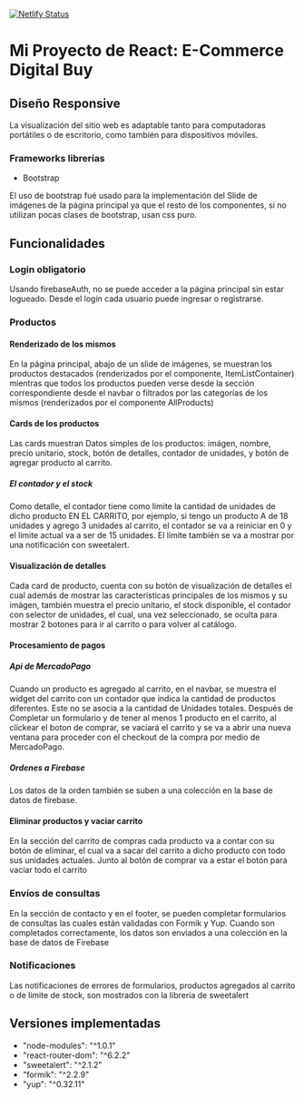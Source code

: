 [![Netlify Status](https://api.netlify.com/api/v1/badges/55c8ca85-f61e-426a-8d01-15d05870f708/deploy-status)](https://app.netlify.com/sites/mirkopesciodigitalbuy/deploys)


# Mi Proyecto de React: E-Commerce Digital Buy

## Diseño Responsive

La visualización del sitio web es adaptable tanto para computadoras portátiles o de escritorio, como también para dispositivos móviles.

### Frameworks librerías

* Bootstrap

El uso de bootstrap fué usado para la implementación del Slide de imágenes de la página principal ya que el
resto de los componentes, si no utilizan pocas clases de bootstrap, usan css puro.



## Funcionalidades

### Login obligatorio

Usando firebaseAuth, no se puede acceder a la página principal sin estar logueado. Desde el login cada usuario puede ingresar o registrarse.


### Productos

#### Renderizado de los mismos

En la página principal, abajo de un slide de imágenes, se muestran los productos destacados (renderizados por el componente, ItemListContainer) mientras que todos los productos pueden verse desde la sección correspondiente desde el navbar o filtrados por las categorías de los mismos (renderizados por el componente AllProducts)


#### Cards de los productos

Las cards muestran Datos simples de los productos: imágen, nombre, precio unitario, stock, botón de detalles, contador de unidades, y botón de agregar producto al carrito.

##### El contador y el stock

Como detalle, el contador tiene como límite la cantidad de unidades de dicho producto EN EL CARRITO, por ejemplo, si tengo un producto A de 18 unidades y agrego 3 unidades al carrito, el contador se va a reiniciar en 0 y el límite actual va a ser de 15 unidades. El límite también se va a mostrar por una notificación con sweetalert.


#### Visualización de detalles

Cada card de producto, cuenta con su botón de visualización de detalles el cual además de mostrar las características principales de los mismos y su imágen, también muestra el precio unitario, el stock disponible, el contador con selector de unidades, el cual, una vez seleccionado, se oculta para mostrar 2 botones para ir al carrito o para volver al catálogo.



#### Procesamiento de pagos

##### Api de MercadoPago

Cuando un producto es agregado al carrito, en el navbar, se muestra el widget del carrito con un contador que indica la cantidad de productos diferentes. Este no se asocia a la cantidad de Unidades totales.
Después de Completar un formulario y de tener al menos 1 producto en el carrito, al clickear el boton de comprar, se vaciará el carrito y se va a abrir una nueva ventana para proceder con el checkout de la compra por medio de MercadoPago.

##### Ordenes a Firebase

Los datos de la orden también se suben a una colección en la base de datos de firebase.



#### Eliminar productos y vaciar carrito

En la sección del carrito de compras cada producto va a contar con su botón de eliminar, el cual va a sacar del carrito a dicho producto con todo sus unidades actuales.
Junto al botón de comprar va a estar el botón para vaciar todo el carrito




### Envíos de consultas

En la sección de contacto y en el footer, se pueden completar formularios de consultas las cuales están validadas con Formik y Yup. Cuando son completados correctamente, los datos son enviados a una colección en la base de datos de Firebase



### Notificaciones

Las notificaciones de errores de formularios, productos agregados al carrito o de límite de stock, son mostrados con la librería de sweetalert



## Versiones implementadas

* "node-modules": "^1.0.1"
* "react-router-dom": "^6.2.2"
* "sweetalert": "^2.1.2"
* "formik": "^2.2.9"
* "yup": "^0.32.11"